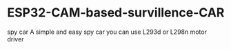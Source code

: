 # ESP32-CAM-based-survillence-CAR
spy car
A simple and easy spy car
you can use L293d or L298n motor driver
